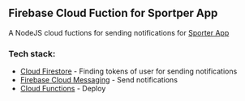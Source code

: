 ## Firebase Cloud Fuction for Sportper App
A NodeJS cloud fuctions for sending notifications for [Sporter App](https://github.com/tungnddev/sportper)

### Tech stack:
* [Cloud Firestore](https://firebase.google.com/docs/firestore) - Finding tokens of user for sending notifications
* [Firebase Cloud Messaging](https://firebase.google.com/docs/cloud-messaging) - Send notifications
* [Cloud Functions](https://firebase.google.com/docs/functions) - Deploy